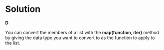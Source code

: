 # Solution

**D**

You can convert the members of a list with the **map(function, iter)** method by giving the data type you want to convert to as the function to apply to the list.
